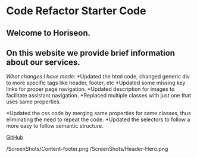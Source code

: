 # Code Refactor Starter Code
## Welcome to Horiseon.
## On this website we provide brief information about our services.

_What changes I have made:_
*Updated the html code, changed generic div to more specific tags like header, footer, etc
*Updated some missing key links for proper page navigation.
*Updated description for images to facilitate assistant navigation.
*Replaced multiple classes with just one that uses same properties.

*Updated the css code by merging same properties for same classes, thus eliminating the need to repeat the code.
*Updated the selectors to follow a more easy to follow semantic structure.

[GitHub](https://github.com/vitokwolf/Horiseon-SEO)

/ScreenShots/Content-footer.png
/ScreenShots/Header-Hero.png
